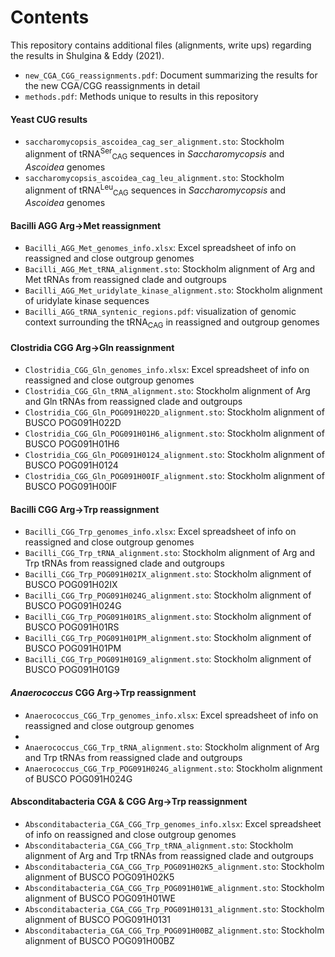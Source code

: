 # Contents

This repository contains additional files (alignments, write ups) regarding the results in Shulgina & Eddy (2021).

- `new_CGA_CGG_reassignments.pdf`: Document summarizing the results for the new CGA/CGG reassignments in detail
- `methods.pdf`: Methods unique to results in this repository

#### Yeast CUG results
- `saccharomycopsis_ascoidea_cag_ser_alignment.sto`: Stockholm alignment of tRNA<sup>Ser</sup><sub>CAG</sub> sequences in _Saccharomycopsis_ and _Ascoidea_ genomes
- `saccharomycopsis_ascoidea_cag_leu_alignment.sto`: Stockholm alignment of tRNA<sup>Leu</sup><sub>CAG</sub> sequences in _Saccharomycopsis_ and _Ascoidea_ genomes

#### Bacilli AGG Arg&#8594;Met reassignment
- `Bacilli_AGG_Met_genomes_info.xlsx`: Excel spreadsheet of info on reassigned and close outgroup genomes
- `Bacilli_AGG_Met_tRNA_alignment.sto`: Stockholm alignment of Arg and Met tRNAs from reassigned clade and outgroups
- `Bacilli_AGG_Met_uridylate_kinase_alignment.sto`: Stockholm alignment of uridylate kinase sequences
- `Bacilli_AGG_tRNA_syntenic_regions.pdf`: visualization of genomic context surrounding the tRNA<sub>CAG</sub> in reassigned and outgroup genomes 

#### Clostridia CGG Arg&#8594;Gln reassignment 
- `Clostridia_CGG_Gln_genomes_info.xlsx`: Excel spreadsheet of info on reassigned and close outgroup genomes
- `Clostridia_CGG_Gln_tRNA_alignment.sto`: Stockholm alignment of Arg and Gln tRNAs from reassigned clade and outgroups
- `Clostridia_CGG_Gln_POG091H022D_alignment.sto`: Stockholm alignment of BUSCO POG091H022D
- `Clostridia_CGG_Gln_POG091H01H6_alignment.sto`: Stockholm alignment of BUSCO POG091H01H6
- `Clostridia_CGG_Gln_POG091H0124_alignment.sto`: Stockholm alignment of BUSCO POG091H0124
- `Clostridia_CGG_Gln_POG091H00IF_alignment.sto`: Stockholm alignment of BUSCO POG091H00IF


#### Bacilli CGG Arg&#8594;Trp reassignment 
- `Bacilli_CGG_Trp_genomes_info.xlsx`: Excel spreadsheet of info on reassigned and close outgroup genomes
- `Bacilli_CGG_Trp_tRNA_alignment.sto`: Stockholm alignment of Arg and Trp tRNAs from reassigned clade and outgroups
- `Bacilli_CGG_Trp_POG091H02IX_alignment.sto`: Stockholm alignment of BUSCO POG091H02IX
- `Bacilli_CGG_Trp_POG091H024G_alignment.sto`: Stockholm alignment of BUSCO POG091H024G
- `Bacilli_CGG_Trp_POG091H01RS_alignment.sto`: Stockholm alignment of BUSCO POG091H01RS
- `Bacilli_CGG_Trp_POG091H01PM_alignment.sto`: Stockholm alignment of BUSCO POG091H01PM
- `Bacilli_CGG_Trp_POG091H01G9_alignment.sto`: Stockholm alignment of BUSCO POG091H01G9

#### _Anaerococcus_ CGG Arg&#8594;Trp reassignment 
- `Anaerococcus_CGG_Trp_genomes_info.xlsx`: Excel spreadsheet of info on reassigned and close outgroup genomes
- 
- `Anaerococcus_CGG_Trp_tRNA_alignment.sto`: Stockholm alignment of Arg and Trp tRNAs from reassigned clade and outgroups
- `Anaerococcus_CGG_Trp_POG091H024G_alignment.sto`: Stockholm alignment of BUSCO POG091H024G

#### Absconditabacteria CGA & CGG Arg&#8594;Trp reassignment 
- `Absconditabacteria_CGA_CGG_Trp_genomes_info.xlsx`: Excel spreadsheet of info on reassigned and close outgroup genomes
- `Absconditabacteria_CGA_CGG_Trp_tRNA_alignment.sto`: Stockholm alignment of Arg and Trp tRNAs from reassigned clade and outgroups
- `Absconditabacteria_CGA_CGG_Trp_POG091H02K5_alignment.sto`: Stockholm alignment of BUSCO POG091H02K5
- `Absconditabacteria_CGA_CGG_Trp_POG091H01WE_alignment.sto`: Stockholm alignment of BUSCO POG091H01WE
- `Absconditabacteria_CGA_CGG_Trp_POG091H0131_alignment.sto`: Stockholm alignment of BUSCO POG091H0131
- `Absconditabacteria_CGA_CGG_Trp_POG091H00BZ_alignment.sto`: Stockholm alignment of BUSCO POG091H00BZ